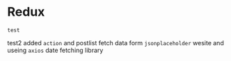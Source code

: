 # Redux

    test
   test2
   added `action` and postlist
   fetch data form `jsonplaceholder` wesite and useing `axios` date fetching library 
